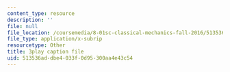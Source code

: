 ```yaml
---
content_type: resource
description: ''
file: null
file_location: /coursemedia/8-01sc-classical-mechanics-fall-2016/513536addbe4033f0d95300aa4e43c54_89SjJv30kGU.srt
file_type: application/x-subrip
resourcetype: Other
title: 3play caption file
uid: 513536ad-dbe4-033f-0d95-300aa4e43c54
---
```

